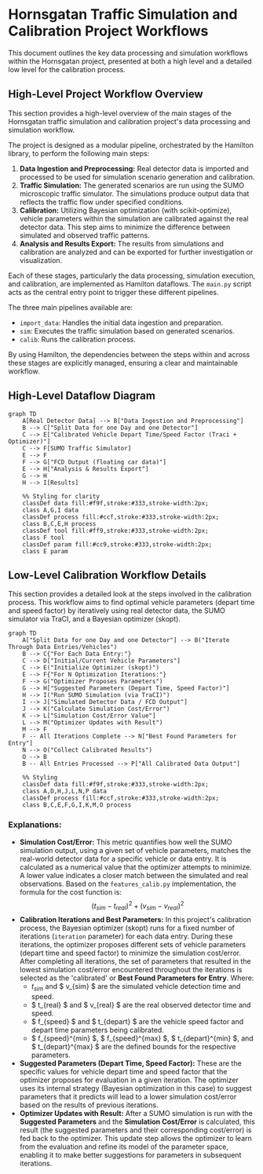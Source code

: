 # Hornsgatan Traffic Simulation and Calibration Project Workflows

This document outlines the key data processing and simulation workflows within the Hornsgatan project, presented at both a high level and a detailed low level for the calibration process.

## High-Level Project Workflow Overview

This section provides a high-level overview of the main stages of the Hornsgatan traffic simulation and calibration project's data processing and simulation workflow.

The project is designed as a modular pipeline, orchestrated by the Hamilton library, to perform the following main steps:

1.  **Data Ingestion and Preprocessing:** Real detector data is imported and processed to be used for simulation scenario generation and calibration.
2.  **Traffic Simulation:** The generated scenarios are run using the SUMO microscopic traffic simulator. The simulations produce output data that reflects the traffic flow under specified conditions.
3.  **Calibration:** Utilizing Bayesian optimization (with scikit-optimize), vehicle parameters within the simulation are calibrated against the real detector data. This step aims to minimize the difference between simulated and observed traffic patterns.
4.  **Analysis and Results Export:** The results from simulations and calibration are analyzed and can be exported for further investigation or visualization.

Each of these stages, particularly the data processing, simulation execution, and calibration, are implemented as Hamilton dataflows. The `main.py` script acts as the central entry point to trigger these different pipelines.

The three main pipelines available are:

-   `import_data`: Handles the initial data ingestion and preparation.
-   `sim`: Executes the traffic simulation based on generated scenarios.
-   `calib`: Runs the calibration process.

By using Hamilton, the dependencies between the steps within and across these stages are explicitly managed, ensuring a clear and maintainable workflow. 

## High-Level Dataflow Diagram

```mermaid
graph TD
    A[Real Detector Data] --> B["Data Ingestion and Preprocessing"]
    B --> C["Split Data for one Day and one Detector"]
    C --> E["Calibrated Vehicle Depart Time/Speed Factor (Traci + Optimizer)"]
    C --> F[SUMO Traffic Simulator]
    E --> F
    F --> G["FCD Output (floating car data)"]
    E --> H["Analysis & Results Export"]
    G --> H
    H --> I[Results]

    %% Styling for clarity
    classDef data fill:#f9f,stroke:#333,stroke-width:2px;
    class A,G,I data
    classDef process fill:#ccf,stroke:#333,stroke-width:2px;
    class B,C,E,H process
    classDef tool fill:#ff9,stroke:#333,stroke-width:2px;
    class F tool
    classDef param fill:#cc9,stroke:#333,stroke-width:2px;
    class E param
``` 

## Low-Level Calibration Workflow Details

This section provides a detailed look at the steps involved in the calibration process. This workflow aims to find optimal vehicle parameters (depart time and speed factor) by iteratively using real detector data, the SUMO simulator via TraCI, and a Bayesian optimizer (skopt).

```mermaid
graph TD
    A["Split Data for one Day and one Detector"] --> B("Iterate Through Data Entries/Vehicles")
    B --> C{"For Each Data Entry:"}
    C --> D["Initial/Current Vehicle Parameters"]
    C --> E("Initialize Optimizer (skopt)")
    E --> F{"For N Optimization Iterations:"}
    F --> G("Optimizer Proposes Parameters")
    G --> H["Suggested Parameters (Depart Time, Speed Factor)"]
    H --> I("Run SUMO Simulation (via TraCI)")
    I --> J["Simulated Detector Data / FCD Output"]
    J --> K("Calculate Simulation Cost/Error")
    K --> L["Simulation Cost/Error Value"]
    L --> M("Optimizer Updates with Result")
    M --> F
    F -- All Iterations Complete --> N["Best Found Parameters for Entry"]
    N --> O("Collect Calibrated Results")
    O --> B
    B -- All Entries Processed --> P["All Calibrated Data Output"]

    %% Styling
    classDef data fill:#f9f,stroke:#333,stroke-width:2px;
    class A,D,H,J,L,N,P data
    classDef process fill:#ccf,stroke:#333,stroke-width:2px;
    class B,C,E,F,G,I,K,M,O process
```

### Explanations:

*   **Simulation Cost/Error:** This metric quantifies how well the SUMO simulation output, using a given set of vehicle parameters, matches the real-world detector data for a specific vehicle or data entry. It is calculated as a numerical value that the optimizer attempts to minimize. A lower value indicates a closer match between the simulated and real observations. Based on the `features_calib.py` implementation, the formula for the cost function is:
    $$(t_{sim} - t_{real})^2 + (v_{sim} - v_{real})^2$$
*   **Calibration Iterations and Best Parameters:** In this project's calibration process, the Bayesian optimizer (skopt) runs for a fixed number of iterations (`iteration` parameter) for each data entry. During these iterations, the optimizer proposes different sets of vehicle parameters (depart time and speed factor) to minimize the simulation cost/error. After completing all iterations, the set of parameters that resulted in the lowest simulation cost/error encountered throughout the iterations is selected as the 'calibrated' or **Best Found Parameters for Entry**.
    Where:
    *   $t_{sim}$ and $ v_{sim} $ are the simulated vehicle detection time and speed.
    *   $ t_{real} $ and $ v_{real} $ are the real observed detector time and speed.
    *   $ f_{speed} $ and $ t_{depart} $ are the vehicle speed factor and depart time parameters being calibrated.
    *   $ f_{speed}^{min} $, $ f_{speed}^{max} $, $ t_{depart}^{min} $, and $ t_{depart}^{max} $ are the defined bounds for the respective parameters.
*   **Suggested Parameters (Depart Time, Speed Factor):** These are the specific values for vehicle depart time and speed factor that the optimizer proposes for evaluation in a given iteration. The optimizer uses its internal strategy (Bayesian optimization in this case) to suggest parameters that it predicts will lead to a lower simulation cost/error based on the results of previous iterations.
*   **Optimizer Updates with Result:** After a SUMO simulation is run with the **Suggested Parameters** and the **Simulation Cost/Error** is calculated, this result (the suggested parameters and their corresponding cost/error) is fed back to the optimizer. This update step allows the optimizer to learn from the evaluation and refine its model of the parameter space, enabling it to make better suggestions for parameters in subsequent iterations.
